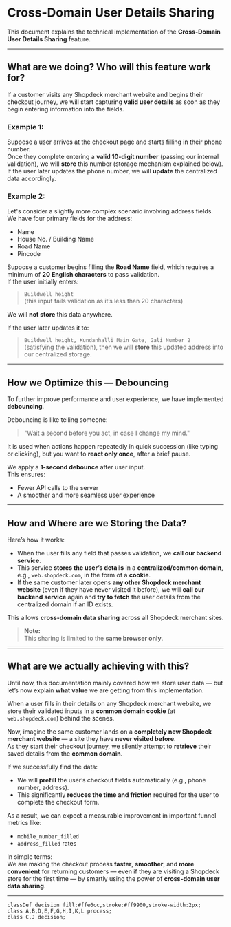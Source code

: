 # Cross-Domain User Details Sharing

This document explains the technical implementation of the **Cross-Domain User Details Sharing** feature.

---

## What are we doing? Who will this feature work for?

If a customer visits any Shopdeck merchant website and begins their checkout journey, we will start capturing **valid user details** as soon as they begin entering information into the fields.

### Example 1:
Suppose a user arrives at the checkout page and starts filling in their phone number.  
Once they complete entering a **valid 10-digit number** (passing our internal validation), we will **store** this number (storage mechanism explained below).  
If the user later updates the phone number, we will **update** the centralized data accordingly.

### Example 2:
Let's consider a slightly more complex scenario involving address fields.  
We have four primary fields for the address:
- Name
- House No. / Building Name
- Road Name
- Pincode

Suppose a customer begins filling the **Road Name** field, which requires a minimum of **20 English characters** to pass validation.  
If the user initially enters:

> `Buildwell height`  
(this input fails validation as it’s less than 20 characters)

We will **not store** this data anywhere.

If the user later updates it to:

> `Buildwell height, Kundanhalli Main Gate, Gali Number 2`  
(satisfying the validation), then we will **store** this updated address into our centralized storage.

---

## How we Optimize this — Debouncing

To further improve performance and user experience, we have implemented **debouncing**.

Debouncing is like telling someone:  
> "Wait a second before you act, in case I change my mind."

It is used when actions happen repeatedly in quick succession (like typing or clicking), but you want to **react only once**, after a brief pause.

We apply a **1-second debounce** after user input.  
This ensures:
- Fewer API calls to the server
- A smoother and more seamless user experience

---

## How and Where are we Storing the Data?

Here’s how it works:
- When the user fills any field that passes validation, we **call our backend service**.
- This service **stores the user’s details** in a **centralized/common domain**, e.g., `web.shopdeck.com`, in the form of a **cookie**.
- If the same customer later opens **any other Shopdeck merchant website** (even if they have never visited it before), we will **call our backend service** again and **try to fetch** the user details from the centralized domain if an ID exists.

This allows **cross-domain data sharing** across all Shopdeck merchant sites.

> **Note:**  
> This sharing is limited to the **same browser only**.

---

## What are we actually achieving with this?

Until now, this documentation mainly covered how we store user data — but let’s now explain **what value** we are getting from this implementation.

When a user fills in their details on any Shopdeck merchant website, we store their validated inputs in a **common domain cookie** (at `web.shopdeck.com`) behind the scenes.

Now, imagine the same customer lands on a **completely new Shopdeck merchant website** — a site they have **never visited before**.  
As they start their checkout journey, we silently attempt to **retrieve** their saved details from the **common domain**.

If we successfully find the data:
- We will **prefill** the user’s checkout fields automatically (e.g., phone number, address).
- This significantly **reduces the time and friction** required for the user to complete the checkout form.

As a result, we can expect a measurable improvement in important funnel metrics like:
- `mobile_number_filled`
- `address_filled` rates

In simple terms:  
We are making the checkout process **faster**, **smoother**, and **more convenient** for returning customers — even if they are visiting a Shopdeck store for the first time — by smartly using the power of **cross-domain user data sharing**.

---

    classDef decision fill:#ffe6cc,stroke:#ff9900,stroke-width:2px;
    class A,B,D,E,F,G,H,I,K,L process;
    class C,J decision;
